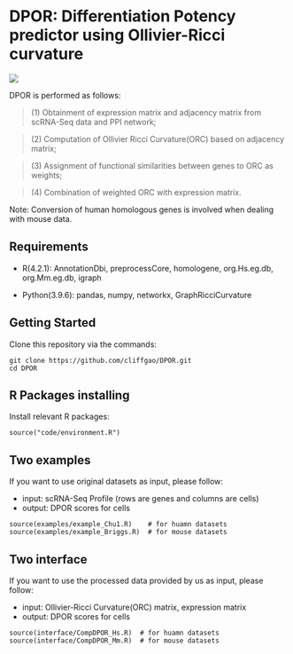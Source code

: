 # DPOR: Differentiation Potency predictor using Ollivier-Ricci curvature

![](‘flowchart.tiff’)

DPOR is performed as follows:  

>(1) Obtainment of expression matrix and adjacency matrix from scRNA-Seq data and PPI network;

>(2) Computation of Ollivier Ricci Curvature(ORC) based on adjacency matrix;

>(3) Assignment of functional similarities between genes to ORC as weights;

>(4) Combination of weighted ORC with expression matrix.

Note: Conversion of human homologous genes is involved when dealing with mouse data.


## Requirements 

- R(4.2.1): AnnotationDbi, preprocessCore, homologene, org.Hs.eg.db, org.Mm.eg.db, igraph

- Python(3.9.6): pandas, numpy, networkx, GraphRicciCurvature


## Getting Started

Clone this repository via the commands:

```
git clone https://github.com/cliffgao/DPOR.git
cd DPOR
```


## R Packages installing

Install relevant R packages:

```
source("code/environment.R")
```


## Two examples

If you want to use original datasets as input, please follow:  

- input: scRNA-Seq Profile (rows are genes and columns are cells)
- output: DPOR scores for cells

```
source(examples/example_Chu1.R)    # for huamn datasets
source(examples/example_Briggs.R)  # for mouse datasets
```


## Two interface

If you want to use the processed data provided by us as input, please follow:  

- input: Ollivier-Ricci Curvature(ORC) matrix, expression matrix
- output: DPOR scores for cells

```
source(interface/CompDPOR_Hs.R)  # for huamn datasets
source(interface/CompDPOR_Mm.R)  # for mouse datasets
```
